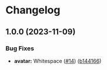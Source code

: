 # Changelog

## 1.0.0 (2023-11-09)


### Bug Fixes

* **avatar:** Whitespace ([#14](https://github.com/ju-Skinner/supreme-waffle/issues/14)) ([b144166](https://github.com/ju-Skinner/supreme-waffle/commit/b1441662b5d825cc3de591160c3e90f5418cc0c5))
